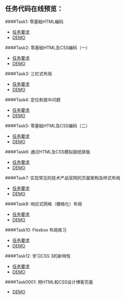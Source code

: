 



## 任务代码在线预览：

####Task1: 零基础HTML编码
* [任务要求](http://ife.baidu.com/task/detail?taskId=1)
* [DEMO](http://marilynxml.github.io/baidu-ife/Task0001/task1/)


####Task2: 零基础HTML及CSS编码（一）
* [任务要求](http://ife.baidu.com/task/detail?taskId=2)
* [DEMO](http://marilynxml.github.io/baidu-ife/Task0001/task2/)


####Task3: 三栏式布局
* [任务要求](http://ife.baidu.com/task/detail?taskId=3)
* [DEMO]( http://marilynxml.github.io/baidu-ife/Task0001/task3/)
 

####Task4: 定位和居中问题
* [任务要求](http://ife.baidu.com/task/detail?taskId=4)
* [DEMO](http://marilynxml.github.io/baidu-ife/Task0001/task4/)


####Task5: 零基础HTML及CSS编码（二）
* [任务要求](http://ife.baidu.com/task/detail?taskId=5)
* [DEMO](http://marilynxml.github.io/baidu-ife/Task0001/task5/)


####Task6: 通过HTML及CSS模拟报纸排版
* [任务要求](http://ife.baidu.com/task/detail?taskId=6)
* [DEMO](http://marilynxml.github.io/baidu-ife/Task0001/task6/)


####Task7: 实现常见的技术产品官网的页面架构及样式布局
* [任务要求](http://ife.baidu.com/task/detail?taskId=7)
* [DEMO](http://marilynxml.github.io/baidu-ife/Task0001/task7/)


####Task8: 响应式网格（栅格化）布局
* [任务要求](http://ife.baidu.com/task/detail?taskId=8)
* [DEMO](http://marilynxml.github.io/baidu-ife/Task0001/task8/)

####Task10: Flexbox 布局练习
* [任务要求](http://ife.baidu.com/task/detail?taskId=10)
* [DEMO](http://marilynxml.github.io/baidu-ife/Task0001/task10/)


####Task12: 学习CSS 3的新特性
* [任务要求](http://ife.baidu.com/task/detail?taskId=12)
* [DEMO](http://marilynxml.github.io/baidu-ife/Task0001/task12/)
 

####Task0001: 用HTML和CSS设计博客页面
* [DEMO](http://marilynxml.github.io/baidu-ife/Task0001/task0001/)




